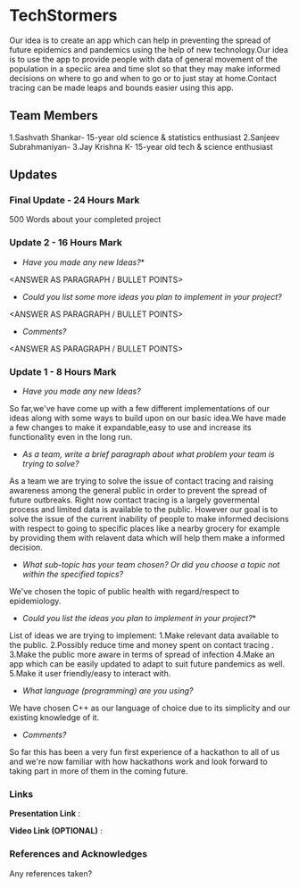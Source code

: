 # TechStormers

Our idea is to create an app which can help in preventing the spread of future epidemics and pandemics using the help of new technology.Our idea is to use the app to provide people with data of general movement of the population in a speciic area and time slot so that they may make informed decisions on where to go and when to go or to just stay at home.Contact tracing can be made leaps and bounds easier using this app.

  ## Team Members

1.Sashvath Shankar- 15-year old science & statistics enthusiast
2.Sanjeev Subrahmaniyan- 
3.Jay Krishna K- 15-year old tech & science enthusiast


## Updates

### Final Update - 24 Hours Mark

500 Words about your completed project


### Update 2 - 16 Hours Mark
* *Have you made any new Ideas?**

<ANSWER AS PARAGRAPH / BULLET POINTS>

* *Could you list some more ideas you plan to implement in your project?*

<ANSWER AS PARAGRAPH / BULLET POINTS>

* *Comments?*

<ANSWER AS PARAGRAPH / BULLET POINTS>

### Update 1 - 8 Hours Mark
* *Have you made any new Ideas?*

So far,we've have come up with a few different implementations of our ideas along with some ways to build upon on our basic idea.We have made a few changes to make it expandable,easy to use and increase its functionality even in the long run.

* *As a team, write a brief paragraph about what problem your team is trying to solve?*

As a team we are trying to solve the issue of contact tracing and raising awareness among the general public in order to prevent the spread of future outbreaks. Right now contact tracing is a largely govermental process and limited data is available to the public. However our goal is to solve the issue of the current inability of people to make informed decisions with respect to going to specific places like a nearby grocery for example by providing them with relavent data which will help them make a informed decision. 

* *What sub-topic has your team chosen? Or did you choose a topic not within the specified topics?*

We've chosen the topic of public health with regard/respect to epidemiology.

* *Could you list the ideas you plan to implement in your project?**

List of ideas we are trying to implement:
1.Make relevant data available to the public.
2.Possibly reduce time and money spent on contact tracing .
3.Make the public more aware in terms of spread of infection
4.Make an app which can be easily updated to adapt to suit future pandemics as well.
5.Make it user friendly/easy to interact with.

* *What language (programming) are you using?*

We have chosen C++ as our language of choice due to its simplicity and our existing knowledge of it.

* *Comments?*

So far this has been a very fun first experience of a hackathon to all of us and we're now familiar with how hackathons work and look forward to taking part in more of them in the coming future.

### Links

**Presentation Link** : 

**Video Link (OPTIONAL)** :

### References and Acknowledges

Any references taken?
